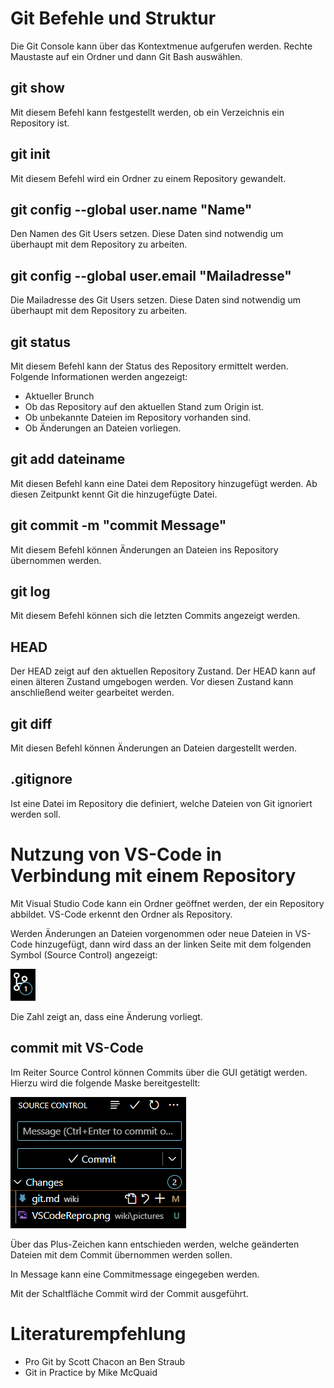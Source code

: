 
# Git Befehle und Struktur
Die Git Console kann über das Kontextmenue aufgerufen werden. Rechte Maustaste auf ein Ordner und dann Git Bash auswählen.

## git show
Mit diesem Befehl kann festgestellt werden, ob ein Verzeichnis ein Repository ist.

## git init
Mit diesem Befehl wird ein Ordner zu einem Repository gewandelt.

## git config --global user.name "Name"
Den Namen des Git Users setzen. Diese Daten sind notwendig um überhaupt mit dem Repository zu arbeiten.

## git config --global user.email "Mailadresse"
Die Mailadresse des Git Users setzen. Diese Daten sind notwendig um überhaupt mit dem Repository zu arbeiten.

## git status
Mit diesem Befehl kann der Status des Repository ermittelt werden.
Folgende Informationen werden angezeigt:
  * Aktueller Brunch
  * Ob das Repository auf den aktuellen Stand zum Origin ist.
  * Ob unbekannte Dateien im Repository vorhanden sind.
  * Ob Änderungen an Dateien vorliegen.

## git add dateiname
Mit diesen Befehl kann eine Datei dem Repository hinzugefügt werden. Ab diesen Zeitpunkt kennt Git die hinzugefügte Datei.

## git commit -m "commit Message"
Mit diesem Befehl können Änderungen an Dateien ins Repository übernommen werden.

## git log
Mit diesem Befehl können sich die letzten Commits angezeigt werden.

## HEAD
Der HEAD zeigt auf den aktuellen Repository Zustand. Der HEAD kann auf einen älteren Zustand umgebogen werden. Vor diesen Zustand kann anschließend weiter gearbeitet werden. 

## git diff
Mit diesen Befehl können Änderungen an Dateien dargestellt werden.

## .gitignore
Ist eine Datei im Repository die definiert, welche Dateien von Git ignoriert werden soll.

# Nutzung von VS-Code in Verbindung mit einem Repository
Mit Visual Studio Code kann ein Ordner geöffnet werden, der ein Repository abbildet. VS-Code erkennt den Ordner als Repository.

Werden Änderungen an Dateien vorgenommen oder neue Dateien in VS-Code hinzugefügt, dann wird dass an der linken Seite mit dem folgenden Symbol (Source Control) angezeigt:

![VSCodeRepro](pictures/VSCodeRepro.png)

Die Zahl zeigt an, dass eine Änderung vorliegt.

## commit mit VS-Code
Im Reiter Source Control können Commits über die GUI getätigt werden. Hierzu wird die folgende Maske bereitgestellt: 

![VSCodeCommit](pictures/VSCodeCommit.png)

Über das Plus-Zeichen kann entschieden werden, welche geänderten Dateien mit dem Commit übernommen werden sollen.

In Message kann eine Commitmessage eingegeben werden.

Mit der Schaltfläche Commit wird der Commit ausgeführt.

# Literaturempfehlung

* Pro Git by Scott Chacon an Ben Straub
* Git in Practice by Mike McQuaid